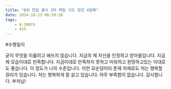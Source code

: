 ```yaml
---
title: "8차 천일 결사 3차 백일 기도 정진 4일째"
date: 2014-10-13 06:39:20
tags:
    - 8-300th
    - 4th
---
```


#수행일지

굳이 무엇을 이룰려고 애쓰지 않습니다. 지금의 제 자신을 인정하고 받아들입니다. 지금 제 모습이대로 만족합니다. 지금이대로 만족하지 못하고 미워하고 원망하고있는 이대로도 좋습니다. 이 정도가 나의 수준입니다. 이런 모순덩어리 존재 자체로도 저는 행복할 권리가 있습니다. 저는 행복하게 잘 살고 있습니다. 아무 부족함이 없습니다. 감사합니다. 부처님!
